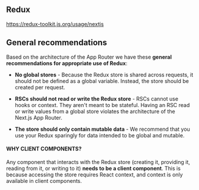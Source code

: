 ## Redux 


https://redux-toolkit.js.org/usage/nextjs

## General recommendations

Based on the architecture of the App Router we have these **general recommendations for appropriate use of Redux**:

* **No global stores** - Because the Redux store is shared across requests, it should not be defined as a global variable. Instead, the store should be created per request.

* **RSCs should not read or write the Redux store** - RSCs cannot use hooks or context. They aren't meant to be stateful. Having an RSC read or write values from a global store violates the architecture of the Next.js App Router.

* **The store should only contain mutable data** - We recommend that you use your Redux sparingly for data intended to be global and mutable.

#### WHY CLIENT COMPONENTS?
Any component that interacts with the Redux store (creating it, providing it, reading from it, or writing to it) **needs to be a client component**. This is because accessing the store requires React context, and context is only available in client components.
